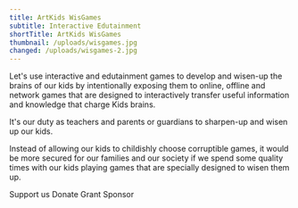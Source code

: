 ```yaml
---
title: ArtKids WisGames
subtitle: Interactive Edutainment
shortTitle: ArtKids WisGames
thumbnail: /uploads/wisgames.jpg
changed: /uploads/wisgames-2.jpg
---
```

Let's use interactive and edutainment games to develop and wisen-up the brains of our kids by intentionally exposing them to online, offline and network games that are designed to interactively transfer useful information and knowledge that charge Kids brains.

It's our duty as teachers and parents or guardians to sharpen-up and wisen up our kids.

Instead of allowing our kids to childishly choose corruptible games, it would be more secured for our families and our society if we spend some quality times with our kids playing games that are specially designed to wisen them up.

Support us
Donate
Grant
Sponsor